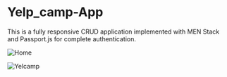 # Yelp_camp-App
This is a fully responsive CRUD application implemented
with MEN Stack and Passport.js for complete authentication.

![Home](https://user-images.githubusercontent.com/68499491/104999105-4b2d2500-5a52-11eb-9237-7e09529eff51.png)

![Yelcamp](https://user-images.githubusercontent.com/68499491/104999841-8c720480-5a53-11eb-8800-ade42f8e37aa.png)

